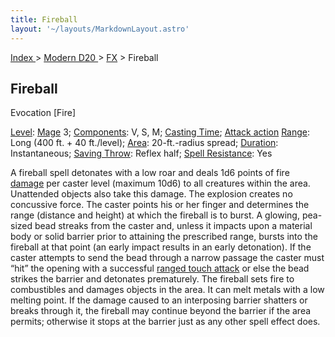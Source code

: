 ```yaml
---
title: Fireball
layout: '~/layouts/MarkdownLayout.astro'
---
```


[ Index ](/) > [ Modern D20 ](/modern.d20.srd) > [FX](/modern.d20.srd/fx) > Fireball

## Fireball

Evocation [Fire]

[Level](/modern.d20.srd/fx/level):
[Mage](/modern.d20.srd/classes/advanced/mage) 3;
[Components](/modern.d20.srd/fx/components): V, S, M; [Casting Time](/modern.d20.srd/fx/casting.time); [Attack action](/modern.d20.srd/combat/attack.actions)
[Range](/modern.d20.srd/fx/range): Long (400 ft. + 40 ft./level);
[Area](/modern.d20.srd/fx/area): 20-ft.-radius spread;
[Duration](/modern.d20.srd/fx/duration): Instantaneous; [Saving Throw](/modern.d20.srd/basics/saving.throws): Reflex half; [Spell Resistance](/modern.d20.srd/special.abilities/spell.resistance): Yes

A fireball spell detonates with a low roar and deals 1d6 points of fire
[damage](/modern.d20.srd/combat/damage) per caster level (maximum 10d6) to all
creatures within the area. Unattended objects also take this damage. The
explosion creates no concussive force. The caster points his or her finger and
determines the range (distance and height) at which the fireball is to burst.
A glowing, pea-sized bead streaks from the caster and, unless it impacts upon
a material body or solid barrier prior to attaining the prescribed range,
bursts into the fireball at that point (an early impact results in an early
detonation). If the caster attempts to send the bead through a narrow passage
the caster must “hit” the opening with a successful [ranged touch attack](/modern.d20.srd/combat/attack.roll) or else the bead strikes the
barrier and detonates prematurely. The fireball sets fire to combustibles and
damages objects in the area. It can melt metals with a low melting point. If
the damage caused to an interposing barrier shatters or breaks through it, the
fireball may continue beyond the barrier if the area permits; otherwise it
stops at the barrier just as any other spell effect does.

